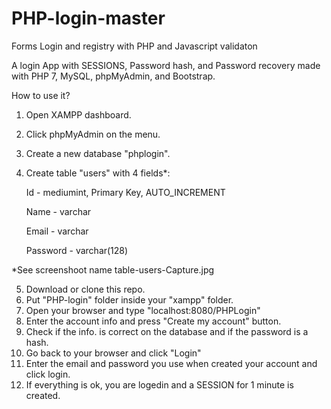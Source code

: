 # PHP-login-master
Forms Login and registry with PHP and Javascript validaton

A login App with SESSIONS, Password hash, and Password recovery made with PHP 7, MySQL, phpMyAdmin, and Bootstrap.

How to use it?

1. Open XAMPP dashboard.
2. Click phpMyAdmin on the menu.
3. Create a new database "phplogin".
4. Create table "users" with 4 fields*:

    Id - mediumint, Primary Key, AUTO_INCREMENT
    
    Name - varchar
    
    Email - varchar
    
    Password - varchar(128)
    
*See screenshoot name table-users-Capture.jpg

5. Download or clone this repo.
6. Put "PHP-login" folder inside your "xampp" folder.
7. Open your browser and type "localhost:8080/PHPLogin"
8. Enter the account info and press "Create my account" button.
9. Check if the info. is correct on the database and if the password is a hash.
10. Go back to your browser and click "Login"
11. Enter the email and password you use when created your account and click login.
12. If everything is ok, you are logedin and a SESSION for 1 minute is created.
